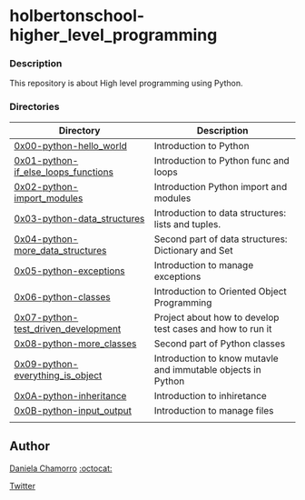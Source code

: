 # holbertonschool-higher_level_programming


### Description
This repository is about High level programming using Python.

### Directories
| Directory | Description |
| ------ | ------ |
| [0x00-python-hello_world](https://github.com/dalexach/holbertonschool-higher_level_programming/0x00-python-hello_world) | Introduction to Python |
| [0x01-python-if_else_loops_functions](https://github.com/dalexach/holbertonschool-higher_level_programming/tree/master/0x01-python-if_else_loops_functions) | Introduction to Python func and loops |
| [0x02-python-import_modules](https://github.com/dalexach/holbertonschool-higher_level_programming/tree/master/0x02-python-import_modules) | Introduction Python import and modules |
| [0x03-python-data_structures](https://github.com/dalexach/holbertonschool-higher_level_programming/tree/master/0x03-python-data_structures) | Introduction to data structures: lists and tuples. |
| [0x04-python-more_data_structures](https://github.com/dalexach/holbertonschool-higher_level_programming/tree/master/0x04-python-more_data_structures) | Second part of data structures: Dictionary and Set |
| [0x05-python-exceptions](0x05-python-exceptions) | Introduction to manage exceptions |
| [0x06-python-classes](0x06-python-classes) | Introduction to Oriented Object Programming |
| [0x07-python-test_driven_development](0x07-python-test_driven_development) | Project about how to develop test cases and how to run it |
| [0x08-python-more_classes](0x08-python-more_classes) | Second part of Python classes |
| [0x09-python-everything_is_object](0x09-python-everything_is_object) | Introduction to know mutavle and immutable objects in Python |
| [0x0A-python-inheritance](0x0A-python-inheritance) | Introduction to inhiretance |
| [0x0B-python-input_output](0x0B-python-input_output) | Introduction to manage files |
| []() |  |

## Author

[Daniela Chamorro](https://www.linkedin.com/in/daniela-alexandra-chamorro-guerrero-666805a1/) [:octocat:](https://github.com/dalexach)

[Twitter](https://twitter.com/dalexach)
